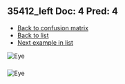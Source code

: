 ## 35412_left Doc: 4 Pred: 4
- [Back to confusion matrix](https://github.com/juliandewit/kaggle_retinopathy/blob/master/matrix.md)
- [Back to list](https://github.com/juliandewit/kaggle_retinopathy/blob/master/lists/44/list.md)
- [Next example in list](https://github.com/juliandewit/kaggle_retinopathy/blob/master/lists/44/35/3563_left.md)

![Eye](https://retinopaty.blob.core.windows.net/size1024/35412_left_4.jpeg)

### 

![Eye]()
